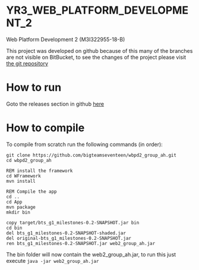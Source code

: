 # YR3_WEB_PLATFORM_DEVELOPMENT_2

Web Platform Development 2 (M3I322955-18-B)

This project was developed on github because of this many of the branches are not visible on BitBucket, to see the changes of the project please visit [the git repository](https://github.com/bigteamseventeen/wbpd2_group_ah)

# How to run
Goto the releases section in github [here](https://github.com/bigteamseventeen/wbpd2_group_ah/releases/tag/1.0)

# How to compile 

To compile from scratch run the following commands (in order):
```
git clone https://github.com/bigteamseventeen/wbpd2_group_ah.git
cd wbpd2_group_ah

REM install the framework
cd WFramework
mvn install

REM Compile the app
cd ..
cd App
mvn package
mkdir bin

copy target/bts_g1_milestones-0.2-SNAPSHOT.jar bin
cd bin
del bts_g1_milestones-0.2-SNAPSHOT-shaded.jar
del original-bts_g1_milestones-0.2-SNAPSHOT.jar
ren bts_g1_milestones-0.2-SNAPSHOT.jar web2_group_ah.jar
```

The bin folder will now contain the web2_group_ah.jar, to run this just execute `java -jar web2_group_ah.jar`
